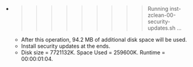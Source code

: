 * >>>>>>>>> Running inst-zclean-00-security-updates.sh ...
  * After this operation, 94.2 MB of additional disk space will be used.
  * Install security updates at the ends.
  * Disk size = 7721132K. Space Used = 259600K. Runtime = 00:00:01:04.
